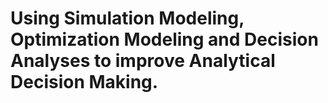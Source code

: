 # Using Simulation Modeling, Optimization Modeling and Decision Analyses to improve Analytical Decision Making. 
